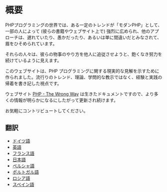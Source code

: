 # 概要 #

PHPプログラミングの世界では、ある一定のトレンドが「モダンPHP」として、一部の人によって (彼らの書籍やウェブサイト上で) 強烈に広められ、他のアプローチは、遅れていたり、愚かだったり、あるいは単に間違いだとみなされて、眉をひそめられています。

それらの人々は、彼らの物事のやり方を他人に追従させようと、飽くなき努力を続けているように見えます。

このウェブサイトは、PHP プログラミングに関する現実的な見解を示すために作られました。流行りのトレンド、理論、学問的な教示ではなく、経験と実践の帰着を書き記した視点です。

ウェブサイト [PHP - The Wrong Way](http://www.phpthewrongway.com/) は生きたドキュメントですので、より多くの情報が明らかになるにしたがって更新され続けます。

お気軽にコントリビュートしてください。

## 翻訳 ##

* [ドイツ語](http://www.phpthewrongway.com/da/)
* [英語](http://www.phpthewrongway.com/)
* [フランス語](http://www.phpthewrongway.com/fr/)
* [日本語](http://www.phpthewrongway.com/ja/)
* [ペルシャ語](http://www.phpthewrongway.com/fa/)
* [ポルトガル語](http://www.phpthewrongway.com/pt_br/)
* [ロシア語](http://www.phpthewrongway.com/ru/)
* [スペイン語](http://www.phpthewrongway.com/es/)
<!-- todo: add French, Japanese and Turkish -->
